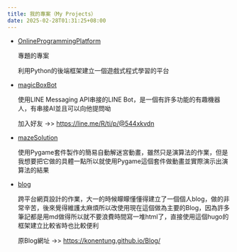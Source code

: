 ```yaml
---
title: 我的專案（My Projects）
date: 2025-02-28T01:31:25+08:00
---
```


- [OnlineProgrammingPlatform](https://github.com/konentung/OnlineProgrammingPlatform)

  專題的專案

  利用Python的後端框架建立一個遊戲式程式學習的平台

- [magicBoxBot](https://github.com/konentung/magicBoxBot)
  
  使用LINE Messaging API串接的LINE Bot，是一個有許多功能的有趣機器人，有串接AI並且可以向他提問呦

  加入好友 ->> https://line.me/R/ti/p/@544xkvdn

- [mazeSolution](https://github.com/konentung/mazeSolution)

  使用Pygame套件製作的簡易自動解迷宮動畫，雖然只是演算法的作業，但是我想要把它做的具體一點所以就使用Pygame這個套件做動畫並實際演示出演算法的結果

- [blog](https://github.com/konentung/blog)

  跨平台網頁設計的作業，大一的時候矇矇懂懂得建立了一個個人blog，做的非常辛苦，後來覺得維護太麻煩所以改使用現在這個做為主要的Blog，因為許多筆記都是用md做得所以就不要浪費時間寫一堆html了，直接使用這個hugo的框架建立比較省時也比較便利

  原Blog網址 ->> https://konentung.github.io/Blog/